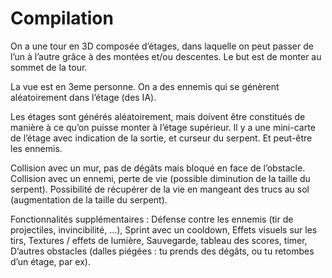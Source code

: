 # Compilation

On a une tour en 3D composée d’étages, dans laquelle on peut passer de l’un à l’autre grâce à des montées et/ou descentes. 
Le but est de monter au sommet de la tour.

La vue est en 3eme personne.
On a des ennemis qui se génèrent aléatoirement dans l’étage (des IA).

Les étages sont générés aléatoirement, mais doivent être constitués de manière à ce qu’on puisse monter à l’étage supérieur.
Il y a une mini-carte de l’étage avec indication de la sortie, et curseur du serpent. Et peut-être les ennemis.

Collision avec un mur, pas de dégâts mais bloqué en face de l’obstacle.
Collision avec un ennemi, perte de vie (possible diminution de la taille du serpent).
Possibilité de récupérer de la vie en mangeant des trucs au sol (augmentation de la taille du serpent).

Fonctionnalités supplémentaires : 
  Défense contre les ennemis (tir de projectiles, invincibilité, ...),
  Sprint avec un cooldown,
  Effets visuels sur les tirs, 
  Textures / effets de lumière,
  Sauvegarde, tableau des scores, timer,
  D’autres obstacles (dalles piégées : tu prends des dégâts, ou tu retombes d’un étage, par ex).
